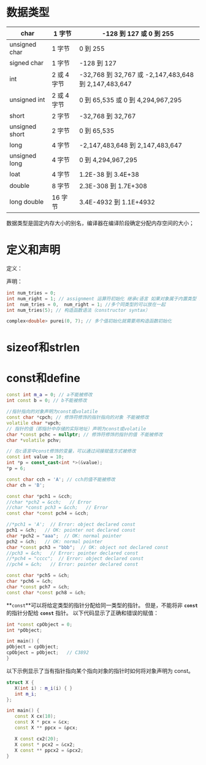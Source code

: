 # 数据类型

| char           | 1 字节      | -128 到 127 或 0 到 255                              |
| -------------- | ----------- | ---------------------------------------------------- |
| unsigned char  | 1 字节      | 0 到 255                                             |
| signed char    | 1 字节      | -128 到 127                                          |
| int            | 2 或 4 字节 | -32,768 到 32,767 或 -2,147,483,648 到 2,147,483,647 |
| unsigned int   | 2 或 4 字节 | 0 到 65,535 或 0 到 4,294,967,295                    |
| short          | 2 字节      | -32,768 到 32,767                                    |
| unsigned short | 2 字节      | 0 到 65,535                                          |
| long           | 4 字节      | -2,147,483,648 到 2,147,483,647                      |
| unsigned long  | 4 字节      | 0 到 4,294,967,295                                   |
| loat           | 4 字节      | 1.2E-38 到 3.4E+38                                   |
| double         | 8 字节      | 2.3E-308 到 1.7E+308                                 |
| long double    | 16 字节     | 3.4E-4932 到 1.1E+4932                               |

数据类型是固定内存大小的别名，编译器在编译阶段确定分配内存空间的大小；

# 定义和声明

定义：

声明：

```c++
int num_tries = 0;
int num_right = 1; // assignment 运算符初始化 继承c语言 如果对象属于内置类型 或者对象可以单一值初始化就没问题
int  num_tries = 0,  num_right = 1; //多个同类型的可以放在一起
int num_tries(5); // 构造函数语法（constructor syntax）

complex<double> purei(0, 7); // 多个值初始化就需要用构造函数初始化
```

# sizeof和strlen

# const和define

```c++
const int m_a = 0; // a不能被修改
int const b = 0; // b不能被修改

//指针指向的对象声明为const或volatile
const char *cpch; // 修饰符修饰的指针指向的对象 不能被修改
volatile char *vpch;
// 指针的值（即指针中存储的实际地址）声明为const或volatile
char *const pchc = nullptr; // 修饰符修饰的指针的值 不能被修改
char *volatile pchv;

// 在c语言中const修饰的变量，可以通过间接赋值方式被修改
const int value = 10;
int *p = const_cast<int *>(&value);
*p = 6;

const char cch = 'A'; // cch的值不能被修改
char ch = 'B';

const char *pch1 = &cch;
//char *pch2 = &cch;   // Error
//char *const pch3 = &cch;   // Error
const char *const pch4 = &cch;

//*pch1 = 'A';  // Error: object declared const
pch1 = &ch;   // OK: pointer not declared const
char *pch2 = "aaa";  // OK: normal pointer
pch2 = &ch;   // OK: normal pointer
char *const pch3 = "bbb";  // OK: object not declared const
//pch3 = &ch;   // Error: pointer declared const
//*pch4 = "cccc";  // Error: object declared const
//pch4 = &ch;   // Error: pointer declared const

const char *pch5 = &ch;
char *pch6 = &ch;
char *const pch7 = &ch;
const char *const pch8 = &ch;
```

**`const`**可以将给定类型的指针分配给同一类型的指针。 但是，不能将非 **`const`** 的指针分配给 **`const`** 指针。 以下代码显示了正确和错误的赋值：

```cpp
int *const cpObject = 0;
int *pObject;

int main() {
pObject = cpObject;
cpObject = pObject;   // C3892
}
```

以下示例显示了当有指针指向某个指向对象的指针时如何将对象声明为 const。

```c++
struct X {
   X(int i) : m_i(i) { }
   int m_i;
};

int main() {
   const X cx(10);
   const X * pcx = &cx;
   const X ** ppcx = &pcx;

   X const cx2(20);
   X const * pcx2 = &cx2;
   X const ** ppcx2 = &pcx2;
}
```

